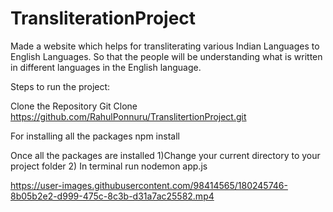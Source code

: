 # TransliterationProject
Made a website which helps for transliterating various Indian Languages to English Languages. So that the people will be understanding what is written in different languages in the English language.

Steps to run the project:

Clone the Repository
Git Clone https://github.com/RahulPonnuru/TranslitertionProject.git

For installing all the packages 
npm install

Once all the packages are installed
1)Change your current directory to your project folder
2) In terminal run 
   nodemon app.js
   
 

https://user-images.githubusercontent.com/98414565/180245746-8b05b2e2-d999-475c-8c3b-d31a7ac25582.mp4

